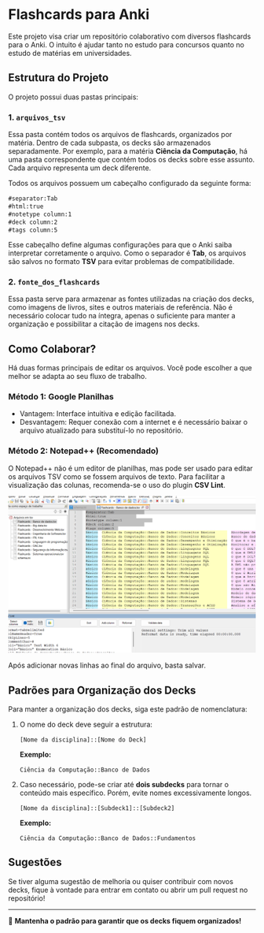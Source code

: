 # Flashcards para Anki

Este projeto visa criar um repositório colaborativo com diversos flashcards para o Anki. O intuito é ajudar tanto no estudo para concursos quanto no estudo de matérias em universidades.

## Estrutura do Projeto

O projeto possui duas pastas principais:

### 1. `arquivos_tsv`
Essa pasta contém todos os arquivos de flashcards, organizados por matéria. Dentro de cada subpasta, os decks são armazenados separadamente. Por exemplo, para a matéria **Ciência da Computação**, há uma pasta correspondente que contém todos os decks sobre esse assunto. Cada arquivo representa um deck diferente.

Todos os arquivos possuem um cabeçalho configurado da seguinte forma:

```
#separator:Tab  
#html:true  
#notetype column:1  
#deck column:2  
#tags column:5  
```

Esse cabeçalho define algumas configurações para que o Anki saiba interpretar corretamente o arquivo. Como o separador é **Tab**, os arquivos são salvos no formato **TSV** para evitar problemas de compatibilidade.

### 2. `fonte_dos_flashcards`
Essa pasta serve para armazenar as fontes utilizadas na criação dos decks, como imagens de livros, sites e outros materiais de referência. Não é necessário colocar tudo na íntegra, apenas o suficiente para manter a organização e possibilitar a citação de imagens nos decks.

## Como Colaborar?

Há duas formas principais de editar os arquivos. Você pode escolher a que melhor se adapta ao seu fluxo de trabalho.

### Método 1: Google Planilhas
- Vantagem: Interface intuitiva e edição facilitada.
- Desvantagem: Requer conexão com a internet e é necessário baixar o arquivo atualizado para substituí-lo no repositório.

### Método 2: Notepad++ (Recomendado)

O Notepad++ não é um editor de planilhas, mas pode ser usado para editar os arquivos TSV como se fossem arquivos de texto. Para facilitar a visualização das colunas, recomenda-se o uso do plugin **CSV Lint**.

![Exemplo de visualização no Notepad++](fonte_dos_flashcards/00/exemplo1.png) <!-- Adicionar link da imagem caso disponível -->

Após adicionar novas linhas ao final do arquivo, basta salvar.

## Padrões para Organização dos Decks

Para manter a organização dos decks, siga este padrão de nomenclatura:

1. O nome do deck deve seguir a estrutura:  
   ```
   [Nome da disciplina]::[Nome do Deck]
   ```
   **Exemplo:**
   ```
   Ciência da Computação::Banco de Dados
   ```

2. Caso necessário, pode-se criar até **dois subdecks** para tornar o conteúdo mais específico. Porém, evite nomes excessivamente longos.
   ```
   [Nome da disciplina]::[Subdeck1]::[Subdeck2]
   ```
   **Exemplo:**
   ```
   Ciência da Computação::Banco de Dados::Fundamentos
   ```

## Sugestões

Se tiver alguma sugestão de melhoria ou quiser contribuir com novos decks, fique à vontade para entrar em contato ou abrir um pull request no repositório!

---
📌 **Mantenha o padrão para garantir que os decks fiquem organizados!**
